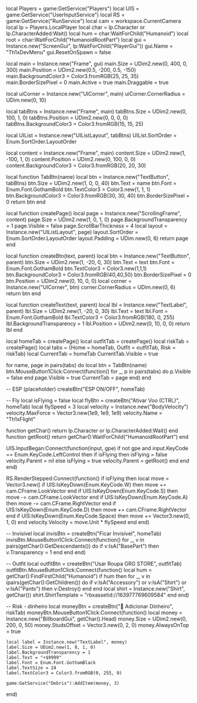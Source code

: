 local Players = game:GetService("Players")
local UIS = game:GetService("UserInputService")
local RS = game:GetService("RunService")
local cam = workspace.CurrentCamera
local lp = Players.LocalPlayer
local char = lp.Character or lp.CharacterAdded:Wait()
local hum = char:WaitForChild("Humanoid")
local root = char:WaitForChild("HumanoidRootPart")
local gui = Instance.new("ScreenGui", lp:WaitForChild("PlayerGui"))
gui.Name = "Th1xDevMenu"
gui.ResetOnSpawn = false

local main = Instance.new("Frame", gui)
main.Size = UDim2.new(0, 400, 0, 300)
main.Position = UDim2.new(0.5, -200, 0.5, -150)
main.BackgroundColor3 = Color3.fromRGB(25, 25, 35)
main.BorderSizePixel = 0
main.Active = true
main.Draggable = true

local uiCorner = Instance.new("UICorner", main)
uiCorner.CornerRadius = UDim.new(0, 10)

local tabBtns = Instance.new("Frame", main)
tabBtns.Size = UDim2.new(0, 100, 1, 0)
tabBtns.Position = UDim2.new(0, 0, 0, 0)
tabBtns.BackgroundColor3 = Color3.fromRGB(15, 15, 25)

local UIList = Instance.new("UIListLayout", tabBtns)
UIList.SortOrder = Enum.SortOrder.LayoutOrder

local content = Instance.new("Frame", main)
content.Size = UDim2.new(1, -100, 1, 0)
content.Position = UDim2.new(0, 100, 0, 0)
content.BackgroundColor3 = Color3.fromRGB(20, 20, 30)

local function TabBtn(name)
	local btn = Instance.new("TextButton", tabBtns)
	btn.Size = UDim2.new(1, 0, 0, 40)
	btn.Text = name
	btn.Font = Enum.Font.GothamBold
	btn.TextColor3 = Color3.new(1, 1, 1)
	btn.BackgroundColor3 = Color3.fromRGB(30, 30, 40)
	btn.BorderSizePixel = 0
	return btn
end

local function createPage()
	local page = Instance.new("ScrollingFrame", content)
	page.Size = UDim2.new(1, 0, 1, 0)
	page.BackgroundTransparency = 1
	page.Visible = false
	page.ScrollBarThickness = 4
	local layout = Instance.new("UIListLayout", page)
	layout.SortOrder = Enum.SortOrder.LayoutOrder
	layout.Padding = UDim.new(0, 6)
	return page
end

local function createBtn(text, parent)
	local btn = Instance.new("TextButton", parent)
	btn.Size = UDim2.new(1, -20, 0, 30)
	btn.Text = text
	btn.Font = Enum.Font.GothamBold
	btn.TextColor3 = Color3.new(1,1,1)
	btn.BackgroundColor3 = Color3.fromRGB(40,40,50)
	btn.BorderSizePixel = 0
	btn.Position = UDim2.new(0, 10, 0, 0)
	local corner = Instance.new("UICorner", btn)
	corner.CornerRadius = UDim.new(0, 6)
	return btn
end

local function createText(text, parent)
	local lbl = Instance.new("TextLabel", parent)
	lbl.Size = UDim2.new(1, -20, 0, 30)
	lbl.Text = text
	lbl.Font = Enum.Font.GothamBold
	lbl.TextColor3 = Color3.fromRGB(180, 0, 255)
	lbl.BackgroundTransparency = 1
	lbl.Position = UDim2.new(0, 10, 0, 0)
	return lbl
end

local homeTab = createPage()
local outfitTab = createPage()
local riskTab = createPage()
local tabs = {Home = homeTab, Outfit = outfitTab, Risk = riskTab}
local CurrentTab = homeTab
CurrentTab.Visible = true

for name, page in pairs(tabs) do
	local btn = TabBtn(name)
	btn.MouseButton1Click:Connect(function()
		for _, p in pairs(tabs) do p.Visible = false end
		page.Visible = true
		CurrentTab = page
	end)
end

-- ESP (placeholder)
createBtn("ESP ON/OFF", homeTab)

-- Fly
local isFlying = false
local flyBtn = createBtn("Ativar Voo (CTRL)", homeTab)
local flySpeed = 3
local velocity = Instance.new("BodyVelocity")
velocity.MaxForce = Vector3.new(1e9, 1e9, 1e9)
velocity.Name = "Th1xFlight"

function getChar() return lp.Character or lp.CharacterAdded:Wait() end
function getRoot() return getChar():WaitForChild("HumanoidRootPart") end

UIS.InputBegan:Connect(function(input, gpe)
	if not gpe and input.KeyCode == Enum.KeyCode.LeftControl then
		if isFlying then
			isFlying = false
			velocity.Parent = nil
		else
			isFlying = true
			velocity.Parent = getRoot()
		end
	end
end)

RS.RenderStepped:Connect(function()
	if isFlying then
		local move = Vector3.new()
		if UIS:IsKeyDown(Enum.KeyCode.W) then move += cam.CFrame.LookVector end
		if UIS:IsKeyDown(Enum.KeyCode.S) then move -= cam.CFrame.LookVector end
		if UIS:IsKeyDown(Enum.KeyCode.A) then move -= cam.CFrame.RightVector end
		if UIS:IsKeyDown(Enum.KeyCode.D) then move += cam.CFrame.RightVector end
		if UIS:IsKeyDown(Enum.KeyCode.Space) then move += Vector3.new(0, 1, 0) end
		velocity.Velocity = move.Unit * flySpeed
	end
end)

-- Invisível
local invisBtn = createBtn("Ficar Invisível", homeTab)
invisBtn.MouseButton1Click:Connect(function()
	for _, v in pairs(getChar():GetDescendants()) do
		if v:IsA("BasePart") then v.Transparency = 1 end
	end
end)

-- Outfit
local outfitBtn = createBtn("Usar Roupa GRG STORE", outfitTab)
outfitBtn.MouseButton1Click:Connect(function()
	local hum = getChar():FindFirstChild("Humanoid")
	if hum then
		for _, v in ipairs(getChar():GetChildren()) do
			if v:IsA("Accessory") or v:IsA("Shirt") or v:IsA("Pants") then v:Destroy() end
		end
		local shirt = Instance.new("Shirt", getChar())
		shirt.ShirtTemplate = "rbxassetid://163977769609584"
	end
end)

-- Risk - dinheiro
local moneyBtn = createBtn("💸 Adicionar Dinheiro", riskTab)
moneyBtn.MouseButton1Click:Connect(function()
	local money = Instance.new("BillboardGui", getChar().Head)
	money.Size = UDim2.new(0, 200, 0, 50)
	money.StudsOffset = Vector3.new(0, 2, 0)
	money.AlwaysOnTop = true

	local label = Instance.new("TextLabel", money)
	label.Size = UDim2.new(1, 0, 1, 0)
	label.BackgroundTransparency = 1
	label.Text = "+$9999"
	label.Font = Enum.Font.GothamBlack
	label.TextSize = 24
	label.TextColor3 = Color3.fromRGB(0, 255, 0)

	game:GetService("Debris"):AddItem(money, 3)
end)
